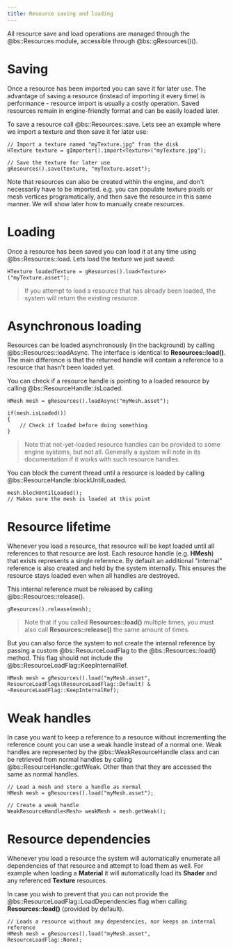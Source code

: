 ```yaml
---
title: Resource saving and loading
---
```


All resource save and load operations are managed through the @bs::Resources module, accessible through @bs::gResources()().

# Saving
Once a resource has been imported you can save it for later use. The advantage of saving a resource (instead of importing it every time) is performance - resource import is usually a costly operation. Saved resources remain in engine-friendly format and can be easily loaded later. 

To save a resource call @bs::Resources::save. Lets see an example where we import a texture and then save it for later use:

~~~~~~~~~~~~~{.cpp}
// Import a texture named "myTexture.jpg" from the disk
HTexture texture = gImporter().import<Texture>("myTexture.jpg");

// Save the texture for later use
gResources().save(texture, "myTexture.asset");
~~~~~~~~~~~~~

Note that resources can also be created within the engine, and don't necessarily have to be imported. e.g. you can populate texture pixels or mesh vertices programatically, and then save the resource in this same manner. We will show later how to manually create resources.

# Loading
Once a resource has been saved you can load it at any time using @bs::Resources::load. Lets load the texture we just saved:

~~~~~~~~~~~~~{.cpp}
HTexture loadedTexture = gResources().load<Texture>("myTexture.asset");
~~~~~~~~~~~~~

> If you attempt to load a resource that has already been loaded, the system will return the existing resource.

# Asynchronous loading
Resources can be loaded asynchronously (in the background) by calling @bs::Resources::loadAsync. The interface is identical to **Resources::load()**. The main difference is that the returned handle will contain a reference to a resource that hasn't been loaded yet. 

You can check if a resource handle is pointing to a loaded resource by calling @bs::ResourceHandle::isLoaded.

~~~~~~~~~~~~~{.cpp}
HMesh mesh = gResources().loadAsync("myMesh.asset");

if(mesh.isLoaded())
{
	// Check if loaded before doing something
}
~~~~~~~~~~~~~ 

> Note that not-yet-loaded resource handles can be provided to some engine systems, but not all. Generally a system will note in its documentation if it works with such resource handles.

You can block the current thread until a resource is loaded by calling @bs::ResourceHandle::blockUntilLoaded.

~~~~~~~~~~~~~{.cpp}
mesh.blockUntilLoaded();
// Makes sure the mesh is loaded at this point
~~~~~~~~~~~~~ 

# Resource lifetime
Whenever you load a resource, that resource will be kept loaded until all references to that resource are lost. Each resource handle (e.g. **HMesh**) that exists represents a single reference. By default an additional "internal" reference is also created and held by the system internally. This ensures the resource stays loaded even when all handles are destroyed.

This internal reference must be released by calling @bs::Resources::release().

~~~~~~~~~~~~~{.cpp}
gResources().release(mesh);
~~~~~~~~~~~~~

> Note that if you called **Resources::load()** multiple times, you must also call **Resources::release()** the same amount of times.

But you can also force the system to not create the internal reference by passing a custom @bs::ResourceLoadFlag to the @bs::Resources::load() method. This flag should not include the @bs::ResourceLoadFlag::KeepInternalRef.

~~~~~~~~~~~~~{.cpp}
HMesh mesh = gResources().load("myMesh.asset", ResourceLoadFlags(ResourceLoadFlag::Default) & ~ResourceLoadFlag::KeepInternalRef);
~~~~~~~~~~~~~ 

# Weak handles
In case you want to keep a reference to a resource without incrementing the reference count you can use a weak handle instead of a normal one. Weak handles are represented by the @bs::WeakResourceHandle class and can be retrieved from normal handles by calling @bs::ResourceHandle::getWeak. Other than that they are accessed the same as normal handles.

~~~~~~~~~~~~~{.cpp}
// Load a mesh and store a handle as normal
HMesh mesh = gResources().load("myMesh.asset");

// Create a weak handle
WeakResourceHandle<Mesh> weakMesh = mesh.getWeak();
~~~~~~~~~~~~~ 

# Resource dependencies
Whenever you load a resource the system will automatically enumerate all dependencies of that resource and attempt to load them as well. For example when loading a **Material** it will automatically load its **Shader** and any referenced **Texture** resources.

In case you wish to prevent that you can not provide the @bs::ResourceLoadFlag::LoadDependencies flag when calling **Resources::load()** (provided by default).

~~~~~~~~~~~~~{.cpp}
// Loads a resource without any dependencies, nor keeps an internal reference
HMesh mesh = gResources().load("myMesh.asset", ResourceLoadFlag::None);
~~~~~~~~~~~~~ 

